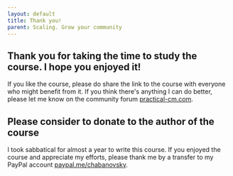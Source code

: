 ```yaml
---
layout: default
title: Thank you!
parent: Scaling. Grow your community
---
```


## Thank you for taking the time to study the course. I hope you enjoyed it!

If you like the course, please do share the link to the course with everyone who might benefit from it. If you think there's anything I can do better, please let me know on the community forum [practical-cm.com](https://practical-cm.com/).

## Please consider to donate to the author of the course

I took sabbatical for almost a year to write this course. If you enjoyed the course and appreciate my efforts, please thank me by a transfer to my PayPal account [paypal.me/chabanovsky](https://paypal.me/chabanovsky).
